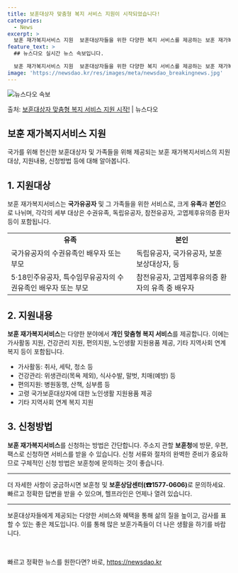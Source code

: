 ```yaml
---
title: 보훈대상자 맞춤형 복지 서비스 지원이 시작되었습니다!
categories:
  - News
excerpt: >
  보훈 재가복지서비스 지원  보훈대상자들을 위한 다양한 복지 서비스를 제공하는 보훈 재가복지서비스 지원에 대해…
feature_text: >
  ## 뉴스다오 실시간 뉴스 속보입니다.

  보훈 재가복지서비스 지원  보훈대상자들을 위한 다양한 복지 서비스를 제공하는 보훈 재가복지서비스 지원에 대해…
image: 'https://newsdao.kr/res/images/meta/newsdao_breakingnews.jpg'
---
```


![뉴스다오 속보](https://newsdao.kr/res/images/meta/newsdao_breakingnews.jpg)

<p>출처: <a href="https://newsdao.kr/4304" rel="dofollow">보훈대상자 맞춤형 복지 서비스 지원 시작!</a> | 뉴스다오</p>

<h2 data-ke-size="size26">보훈 재가복지서비스 지원</h2>
<p data-ke-size="size16">국가를 위해 헌신한 보훈대상자 및 가족들을 위해 제공되는 보훈 재가복지서비스의 지원대상, 지원내용, 신청방법 등에 대해 알아봅니다.</p>

<h2 data-ke-size="size24">1. 지원대상</h2>
<p data-ke-size="size16">보훈 재가복지서비스는 <b>국가유공자</b> 및 그 가족들을 위한 서비스로, 크게 <b>유족</b>과 <b>본인</b>으로 나뉘며, 각각의 세부 대상은 수권유족, 독립유공자, 참전유공자, 고엽제후유의증 환자 등이 포함됩니다.</p>

<table>
  <tr>
    <td style="text-align: center; height: 17px;"><b>유족</b></td>
    <td style="text-align: center; height: 17px;"><b>본인</b></td>
  </tr>
  <tr>
    <td>국가유공자의 수권유족인 배우자 또는 부모</td>
    <td>독립유공자, 국가유공자, 보훈보상대상자, 등</td>
  </tr>
  <tr>
    <td>5·18민주유공자, 특수임무유공자의 수권유족인 배우자 또는 부모</td>
    <td>참전유공자, 고엽제후유의증 환자의 유족 중 배우자</td>
  </tr>
</table>

<h2 data-ke-size="size24">2. 지원내용</h2>
<p data-ke-size="size16"><b>보훈 재가복지서비스</b>는 다양한 분야에서 <b>개인 맞춤형 복지 서비스</b>를 제공합니다. 이에는 가사활동 지원, 건강관리 지원, 편의지원, 노인생활 지원용품 제공, 기타 지역사회 연계 복지 등이 포함됩니다.</p>

<ul>
  <li>가사활동: 취사, 세탁, 청소 등</li>
  <li>건강관리: 위생관리(목욕 제외), 식사수발, 말벗, 치매(예방) 등</li>
  <li>편의지원: 병원동행, 산책, 심부름 등</li>
  <li>고령 국가보훈대상자에 대한 노인생활 지원용품 제공</li>
  <li>기타 지역사회 연계 복지 지원</li>
</ul>

<h2 data-ke-size="size24">3. 신청방법</h2>
<p data-ke-size="size16"><b>보훈 재가복지서비스</b>를 신청하는 방법은 간단합니다. 주소지 관할 <b>보훈청</b>에 방문, 우편, 팩스로 신청하면 서비스를 받을 수 있습니다. 신청 서류와 절차의 완벽한 준비가 중요하므로 구체적인 신청 방법은 보훈청에 문의하는 것이 좋습니다.</p>

<hr>

<p data-ke-size="size16">더 자세한 사항이 궁금하시면 보훈청 및 <b>보훈상담센터(☎1577-0606)</b>로 문의하세요. 빠르고 정확한 답변을 받을 수 있으며, 헬프라인은 언제나 열려 있습니다.</p>

<hr>

<p data-ke-size="size16">보훈대상자들에게 제공되는 다양한 서비스와 혜택을 통해 삶의 질을 높이고, 감사를 표할 수 있는 좋은 제도입니다. 이를 통해 많은 보훈가족들이 더 나은 생활을 하기를 바랍니다.</p>

<p data-ke-size="size16">&nbsp;</p> 

빠르고 정확한 뉴스를 원한다면? 바로, <a href="https://newsdao.kr" rel="dofollow">https://newsdao.kr</a>


